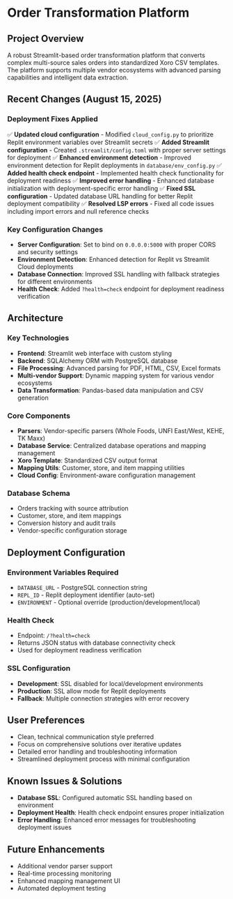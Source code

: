 # Order Transformation Platform

## Project Overview
A robust Streamlit-based order transformation platform that converts complex multi-source sales orders into standardized Xoro CSV templates. The platform supports multiple vendor ecosystems with advanced parsing capabilities and intelligent data extraction.

## Recent Changes (August 15, 2025)

### Deployment Fixes Applied
✅ **Updated cloud configuration** - Modified `cloud_config.py` to prioritize Replit environment variables over Streamlit secrets
✅ **Added Streamlit configuration** - Created `.streamlit/config.toml` with proper server settings for deployment
✅ **Enhanced environment detection** - Improved environment detection for Replit deployments in `database/env_config.py`
✅ **Added health check endpoint** - Implemented health check functionality for deployment readiness
✅ **Improved error handling** - Enhanced database initialization with deployment-specific error handling
✅ **Fixed SSL configuration** - Updated database URL handling for better Replit deployment compatibility
✅ **Resolved LSP errors** - Fixed all code issues including import errors and null reference checks

### Key Configuration Changes
- **Server Configuration**: Set to bind on `0.0.0.0:5000` with proper CORS and security settings
- **Environment Detection**: Enhanced detection for Replit vs Streamlit Cloud deployments
- **Database Connection**: Improved SSL handling with fallback strategies for different environments
- **Health Check**: Added `?health=check` endpoint for deployment readiness verification

## Architecture

### Key Technologies
- **Frontend**: Streamlit web interface with custom styling
- **Backend**: SQLAlchemy ORM with PostgreSQL database
- **File Processing**: Advanced parsing for PDF, HTML, CSV, Excel formats
- **Multi-vendor Support**: Dynamic mapping system for various vendor ecosystems
- **Data Transformation**: Pandas-based data manipulation and CSV generation

### Core Components
- **Parsers**: Vendor-specific parsers (Whole Foods, UNFI East/West, KEHE, TK Maxx)
- **Database Service**: Centralized database operations and mapping management
- **Xoro Template**: Standardized CSV output format
- **Mapping Utils**: Customer, store, and item mapping utilities
- **Cloud Config**: Environment-aware configuration management

### Database Schema
- Orders tracking with source attribution
- Customer, store, and item mappings
- Conversion history and audit trails
- Vendor-specific configuration storage

## Deployment Configuration

### Environment Variables Required
- `DATABASE_URL` - PostgreSQL connection string
- `REPL_ID` - Replit deployment identifier (auto-set)
- `ENVIRONMENT` - Optional override (production/development/local)

### Health Check
- Endpoint: `/?health=check`
- Returns JSON status with database connectivity check
- Used for deployment readiness verification

### SSL Configuration
- **Development**: SSL disabled for local/development environments
- **Production**: SSL allow mode for Replit deployments
- **Fallback**: Multiple connection strategies with error recovery

## User Preferences
- Clean, technical communication style preferred
- Focus on comprehensive solutions over iterative updates
- Detailed error handling and troubleshooting information
- Streamlined deployment process with minimal configuration

## Known Issues & Solutions
- **Database SSL**: Configured automatic SSL handling based on environment
- **Deployment Health**: Health check endpoint ensures proper initialization
- **Error Handling**: Enhanced error messages for troubleshooting deployment issues

## Future Enhancements
- Additional vendor parser support
- Real-time processing monitoring
- Enhanced mapping management UI
- Automated deployment testing